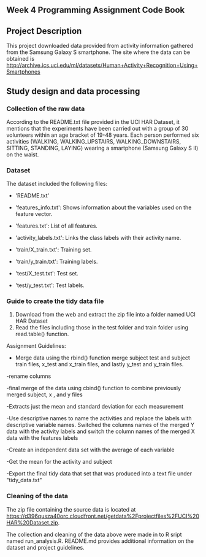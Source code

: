 ## Week 4 Programming Assignment Code Book


## Project Description
This project downloaded data provided from activity information gathered from the Samsung Galaxy S smartphone. The site where the data can be obtained is http://archive.ics.uci.edu/ml/datasets/Human+Activity+Recognition+Using+Smartphones 

## Study design and data processing
### Collection of the raw data
According to the README.txt file provided in the UCI HAR Dataset, it mentions that the experiments have been carried out with a group of 30 volunteers within an age bracket of 19-48 years. Each person performed six activities (WALKING, WALKING_UPSTAIRS, WALKING_DOWNSTAIRS, SITTING, STANDING, LAYING) wearing a smartphone (Samsung Galaxy S II) on the waist.

### Dataset
The dataset included the following files: 

- 'README.txt'

- 'features_info.txt': Shows information about the variables used on the feature vector.

- 'features.txt': List of all features.

- 'activity_labels.txt': Links the class labels with their activity name.

- 'train/X_train.txt': Training set.

- 'train/y_train.txt': Training labels.

- 'test/X_test.txt': Test set.

- 'test/y_test.txt': Test labels.


### Guide to create the tidy data file
1. Download from the web and extract the zip file into a folder named UCI HAR Dataset
2. Read the files including those in the test folder and train folder using read.table() function.

Assignment Guidelines:
- Merge data using the rbind() function merge subject test and subject train files, x_test and x_train files, and lastly y_test and y_train files.

-rename columns

-final merge of the data using cbind() function to combine previously merged subject, x , and y files

-Extracts just the mean and standard deviation for each measurement

-Use descriptive names to name the activities and replace the labels with descriptive variable names. Switched the columns names of the merged Y data with the activity labels and switch the column names of the merged X data with the features labels

-Create an independent data set with the average of each variable

-Get the mean for the activity and subject

-Export the final tidy data that set that was produced into a text file under "tidy_data.txt"

### Cleaning of the data

The zip file containing the source data is located at https://d396qusza40orc.cloudfront.net/getdata%2Fprojectfiles%2FUCI%20HAR%20Dataset.zip.

The collection and cleaning of the data above were made in to R sript named run_analysis.R. README.md provides additional information on the dataset and project guidelines.
